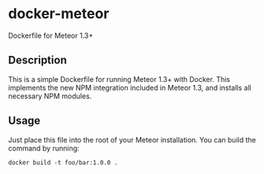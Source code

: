 # docker-meteor
Dockerfile for Meteor 1.3+


## Description
This is a simple Dockerfile for running Meteor 1.3+ with Docker. This implements the new NPM integration included in Meteor 1.3, and installs all necessary NPM modules.

## Usage
Just place this file into the root of your Meteor installation. You can build the command by running:

```
docker build -t foo/bar:1.0.0 .
```
